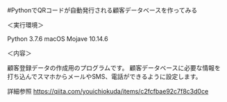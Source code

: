 #PythonでQRコードが自動発行される顧客データベースを作ってみる


＜実行環境＞

Python 3.7.6
macOS Mojave 10.14.6

＜内容＞

顧客登録データの作成用のプログラムです。
顧客データベースに必要な情報を打ち込んでスマホからメールやSMS、電話ができるように設定します。


詳細参照
https://qiita.com/youichiokuda/items/c2fcfbae92c7f8c3d0ce
